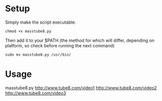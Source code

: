 Setup
=====

Simply make the script executable:

```
chmod +x masstube8.py
```

Then add it to your $PATH (the method for which will differ, depending on platform, so check before running the next command)

```
sudo mv masstube8.py /usr/bin/
```

Usage
=====

masstube8.py http://www.tube8.com/video1 http://www.tube8.com/video2 http://www.tube8.com/video3